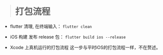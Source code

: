 ># 打包流程
- flutter 清理, 在终端输入：
`flutter clean`

- iOS 构建 发布 release 包：
`flutter build ios --release`

- Xcode 上真机运行的打包流程
 这一步与平时iOS的打包流程一样，不在赘述。
